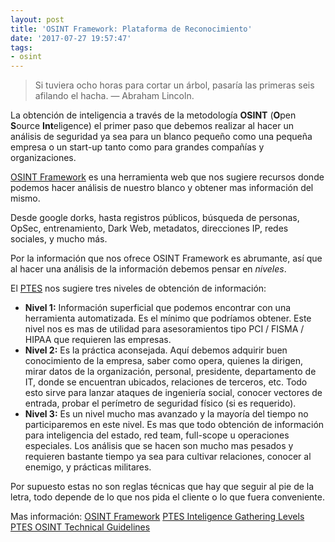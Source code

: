```yaml
---
layout: post
title: 'OSINT Framework: Plataforma de Reconocimiento'
date: '2017-07-27 19:57:47'
tags:
- osint
---
```


> Si tuviera ocho horas para cortar un árbol, pasaría las primeras seis afilando el hacha.
> — Abraham Lincoln.

La obtención de inteligencia a través de la metodología **OSINT** (**O**pen **S**ource **Int**eligence) el primer paso que debemos realizar al hacer un análisis de seguridad ya sea para un blanco pequeño como una pequeña empresa o un start-up tanto como para grandes compañías y organizaciones.

[OSINT Framework](http://osintframework.com/) es una herramienta web que nos sugiere recursos donde podemos hacer análisis de nuestro blanco y obtener mas información del mismo.

Desde google dorks, hasta registros públicos, búsqueda de personas, OpSec, entrenamiento, Dark Web, metadatos, direcciones IP, redes sociales, y mucho más.

Por la información que nos ofrece OSINT Framework es abrumante, así que al hacer una análisis de la información debemos pensar en *niveles*.

El [PTES](http://www.pentest-standard.org/index.php/Intelligence_Gathering#Background_Concepts) nos sugiere tres niveles de obtención de información:

* **Nivel 1:** Información superficial que podemos encontrar con una herramienta automatizada. Es el mínimo que podríamos obtener. Este nivel nos es mas de utilidad para asesoramientos tipo PCI / FISMA / HIPAA que requieren las empresas.
* **Nivel 2:** Es la práctica aconsejada. Aquí debemos adquirir buen conocimiento de la empresa, saber como opera, quienes la dirigen, mirar datos de la organización, personal, presidente, departamento de IT, donde se encuentran ubicados, relaciones de terceros, etc. Todo esto sirve para lanzar ataques de ingeniería social, conocer vectores de entrada, probar el perímetro de seguridad físico (si es requerido).
* **Nivel 3:** Es un nivel mucho mas avanzado y la mayoría del tiempo no participaremos en este nivel. Es mas que todo obtención de información para inteligencia del estado, red team, full-scope u operaciones especiales. Los análisis que se hacen son mucho mas pesados y requieren bastante tiempo ya sea para cultivar relaciones, conocer al enemigo, y prácticas militares.

Por supuesto estas no son reglas técnicas que hay que seguir al pie de la letra, todo depende de lo que nos pida el cliente o lo que fuera conveniente.

Mas información:
[OSINT Framework](http://osintframework.com/)
[PTES Inteligence Gathering Levels](http://www.pentest-standard.org/index.php/Intelligence_Gathering#Background_Concepts)
[PTES OSINT Technical Guidelines](http://www.pentest-standard.org/index.php/PTES_Technical_Guidelines#Intelligence_Gathering)